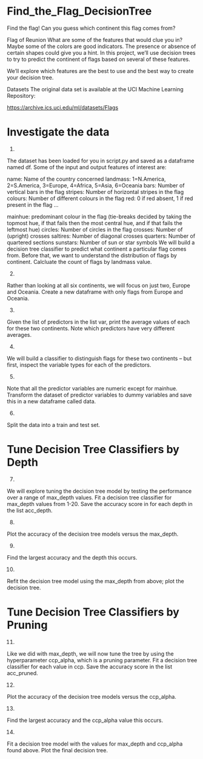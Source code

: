 # Find_the_Flag_DecisionTree

Find the flag!
Can you guess which continent this flag comes from?

Flag of Reunion
What are some of the features that would clue you in? Maybe some of the colors are good indicators. 
The presence or absence of certain shapes could give you a hint. In this project, we’ll use decision trees to try to predict the continent of flags based on several of these features.

We’ll explore which features are the best to use and the best way to create your decision tree.

Datasets
The original data set is available at the UCI Machine Learning Repository:

https://archive.ics.uci.edu/ml/datasets/Flags

# Investigate the data
1.
The dataset has been loaded for you in script.py and saved as a dataframe named df. Some of the input and output features of interest are:

name: Name of the country concerned
landmass: 1=N.America, 2=S.America, 3=Europe, 4=Africa, 5=Asia, 6=Oceania
bars: Number of vertical bars in the flag
stripes: Number of horizontal stripes in the flag
colours: Number of different colours in the flag
red: 0 if red absent, 1 if red present in the flag
…

mainhue: predominant colour in the flag (tie-breaks decided by taking the topmost hue, if that fails then the most central hue, and if that fails the leftmost hue)
circles: Number of circles in the flag
crosses: Number of (upright) crosses
saltires: Number of diagonal crosses
quarters: Number of quartered sections
sunstars: Number of sun or star symbols
We will build a decision tree classifier to predict what continent a particular flag comes from. Before that, we want to understand the distribution of flags by continent. Calcluate the count of flags by landmass value.


2.
Rather than looking at all six continents, we will focus on just two, Europe and Oceania. Create a new dataframe with only flags from Europe and Oceania.


3.
Given the list of predictors in the list var, print the average values of each for these two continents. Note which predictors have very different averages.



4.
We will build a classifier to distinguish flags for these two continents – but first, inspect the variable types for each of the predictors.



5.
Note that all the predictor variables are numeric except for mainhue. Transform the dataset of predictor variables to dummy variables and save this in a new dataframe called data.


6.
Split the data into a train and test set.



# Tune Decision Tree Classifiers by Depth

7.
We will explore tuning the decision tree model by testing the performance over a range of max_depth values. Fit a decision tree classifier for max_depth values from 1-20. Save the accuracy score in for each depth in the list acc_depth.


8.
Plot the accuracy of the decision tree models versus the max_depth.



9.
Find the largest accuracy and the depth this occurs.



10.
Refit the decision tree model using the max_depth from above; plot the decision tree.



# Tune Decision Tree Classifiers by Pruning

11.
Like we did with max_depth, we will now tune the tree by using the hyperparameter ccp_alpha, which is a pruning parameter. Fit a decision tree classifier for each value in ccp. Save the accuracy score in the list acc_pruned.



12.
Plot the accuracy of the decision tree models versus the ccp_alpha.


13.
Find the largest accuracy and the ccp_alpha value this occurs.



14.
Fit a decision tree model with the values for max_depth and ccp_alpha found above. Plot the final decision tree.
